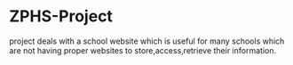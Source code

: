 # ZPHS-Project
project deals with a school website which is useful for many schools which are not having proper websites to store,access,retrieve their information.

